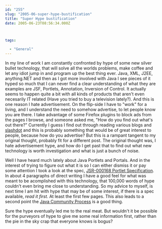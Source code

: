 ```yaml
---
id: "255"
slug: "2005-06-super-hype-bustification"
title: "Super Hype bustification"
date: 2005-06-23T08:56:34.000Z



tags:

  - "General"
---
```

<div class="sqs-html-content">
  <p>In my line of work I am constantly confronted by hype of some new silver bullet technology, that will solve all the worlds problems, make coffee and let any idiot jump in and program up the best thing ever.  Java, XML, J2EE, anything.NET and then as I got more involved with Java I see pieces of it hyped so much that I can never find a clear understanding of what they are examples are JSF, Portlets, Annotation, Inversion of Control.  It actually seems to happen quite a bit with all kinds of products that aren't even necesarily IT related (Have you tried to buy a television lately?).  And this is one reason I hate advertisement.
On the flip-side I have to "work" for a living, and I understand the need to somehow advertise, to let people know you are there.  I take advantage of some Firefox plugins to block ads from the pages I browse, and someone asked me, "How do you find out what's out there?"  Currently I guess I find out through reading various blogs and <a href="http://slashdot.org/">slashdot</a> and this is probably something that would be of great interest to people, because how do you advertise?  But this is a rampant tangent to my original thought, probably fit for a different post.  The original thought was, I hate advertisement hype, and how do I get past that to find out what new technology is worth investigation and what is just a bunch of noise.  </p>
<p>Well I have heard much lately about Java Portlets and Portals.  And in the interest of trying to figure out what it is so I can either dismiss it or pay some attention I took a look at the spec, <a href="http://jcp.org/aboutJava/communityprocess/final/jsr168/index.html">JSR-000168 Portlet Specification</a>.  In about 4 paragraphs of direct writing I have a good feel for what was meant to be acomplished with this technology, that 100,000 words of hype couldn't even bring me close to understanding.  So my advice to myself, is next time I am hit with hype that may be of some interest, if there is a spec available, <em>read it first.</em>  At least the first few pages.  This also leads to a second point the <a href="http://jcp.org/">Java Community Process</a> is a good thing.</p>
<p>Sure the hype eventually led me to the real meat.  But wouldn't it be possible for the purveyors of hype to give me some real information first, rather than the pie in the sky crap that everyone knows is bogus?</p>
</div>
